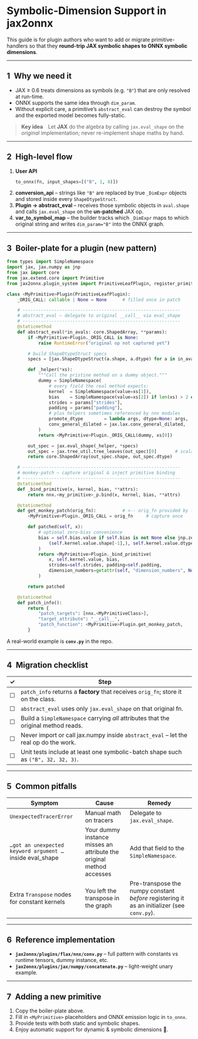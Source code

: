 # Symbolic-Dimension Support in **jax2onnx**

This guide is for plugin authors who want to add or migrate primitive-handlers so that they **round-trip JAX symbolic shapes to ONNX symbolic dimensions**.

---
## 1 Why we need it
*   JAX ≥ 0.6 treats dimensions as symbols (e.g. `"B"`) that are only resolved at run-time.
*   ONNX supports the same idea through `dim_param`.
*   Without explicit care, a primitive’s `abstract_eval` can destroy the symbol and the exported model becomes fully-static.

> **Key idea** Let **JAX** do the algebra by calling `jax.eval_shape` on the *original* implementation; never re-implement shape maths by hand.

---
## 2 High-level flow
1. **User API**  
   ```python
   to_onnx(fn, input_shapes=[("B", 1, 8)])
   ```
2. **conversion_api** – strings like `"B"` are replaced by true `_DimExpr` objects and stored inside every `ShapeDtypeStruct`.
3. **Plugin → abstract_eval** – receives those symbolic objects in `aval.shape` and calls `jax.eval_shape` on the **un-patched** JAX op.
4. **var_to_symbol_map** – the builder tracks which `_DimExpr` maps to which original string and writes `dim_param="B"` into the ONNX graph.

---
## 3 Boiler-plate for a plugin (new pattern)

```python
from types import SimpleNamespace
import jax, jax.numpy as jnp
from jax import core
from jax.extend.core import Primitive
from jax2onnx.plugin_system import PrimitiveLeafPlugin, register_primitive

class <MyPrimitive>Plugin(PrimitiveLeafPlugin):
    _ORIG_CALL: callable | None = None      # filled once in patch

    # ------------------------------------------------------------
    # abstract_eval – delegate to original __call__ via eval_shape
    # ------------------------------------------------------------
    @staticmethod
    def abstract_eval(*in_avals: core.ShapedArray, **params):
        if <MyPrimitive>Plugin._ORIG_CALL is None:
            raise RuntimeError("original op not captured yet")

        # build ShapeDtypeStruct specs
        specs = [jax.ShapeDtypeStruct(a.shape, a.dtype) for a in in_avals]

        def _helper(*xs):
            """Call the pristine method on a dummy object."""
            dummy = SimpleNamespace(
                # every field the real method expects:
                kernel  = SimpleNamespace(value=xs[1]),
                bias    = SimpleNamespace(value=xs[2]) if len(xs) > 2 else None,
                strides = params["strides"],
                padding = params["padding"],
                # plus helpers sometimes referenced by nnx modules
                promote_dtype        = lambda args, dtype=None: args,
                conv_general_dilated = jax.lax.conv_general_dilated,
            )
            return <MyPrimitive>Plugin._ORIG_CALL(dummy, xs[0])

        out_spec = jax.eval_shape(_helper, *specs)
        out_spec = jax.tree_util.tree_leaves(out_spec)[0]       # scalar output
        return core.ShapedArray(out_spec.shape, out_spec.dtype)

    # ------------------------------------------------------------
    # monkey-patch – capture original & inject primitive binding
    # ------------------------------------------------------------
    @staticmethod
    def _bind_primitive(x, kernel, bias, **attrs):
        return nnx.<my_primitive>_p.bind(x, kernel, bias, **attrs)

    @staticmethod
    def get_monkey_patch(orig_fn):          # <-- orig_fn provided by framework
        <MyPrimitive>Plugin._ORIG_CALL = orig_fn     # capture once

        def patched(self, x):
            # optional zero-bias convenience
            bias = self.bias.value if self.bias is not None else jnp.zeros(
                (self.kernel.value.shape[-1],), self.kernel.value.dtype
            )
            return <MyPrimitive>Plugin._bind_primitive(
                x, self.kernel.value, bias,
                strides=self.strides, padding=self.padding,
                dimension_numbers=getattr(self, "dimension_numbers", None),
            )

        return patched

    @staticmethod
    def patch_info():
        return {
            "patch_targets": [nnx.<MyPrimitiveClass>],
            "target_attribute": "__call__",
            "patch_function": <MyPrimitive>Plugin.get_monkey_patch,
        }
```

A real-world example is **`conv.py`** in the repo.

---
## 4 Migration checklist
| ✓ | Step |
|---|------|
| ☐ | `patch_info` returns a **factory** that receives `orig_fn`; store it on the class. |
| ☐ | `abstract_eval` uses only `jax.eval_shape` on that original fn. |
| ☐ | Build a `SimpleNamespace` carrying *all* attributes that the original method reads. |
| ☐ | Never import or call jax.numpy inside `abstract_eval` – let the real op do the work. |
| ☐ | Unit tests include at least one symbolic-batch shape such as `("B", 32, 32, 3)`. |

---
## 5 Common pitfalls
| Symptom | Cause | Remedy |
|---------|-------|--------|
| `UnexpectedTracerError` | Manual math on tracers | Delegate to `jax.eval_shape`. |
| `…got an unexpected keyword argument …` inside eval_shape | Your dummy instance misses an attribute the original method accesses | Add that field to the `SimpleNamespace`. |
| Extra `Transpose` nodes for constant kernels | You left the transpose in the graph | Pre-transpose the numpy constant *before* registering it as an initializer (see `conv.py`). |

---
## 6 Reference implementation
* **`jax2onnx/plugins/flax/nnx/conv.py`** – full pattern with constants vs runtime tensors, dummy instance, etc.
* **`jax2onnx/plugins/jax/numpy/concatenate.py`** – light-weight unary example.

---
## 7 Adding a new primitive

1. Copy the boiler-plate above.
2. Fill in `<MyPrimitive>` placeholders and ONNX emission logic in `to_onnx`.
3. Provide tests with both static and symbolic shapes.
4. Enjoy automatic support for dynamic & symbolic dimensions 👏.
